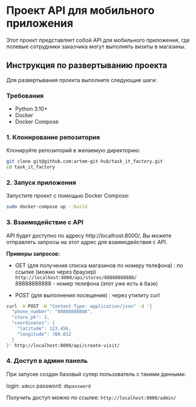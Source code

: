 # Проект API для мобильного приложения

Этот проект представляет собой API для мобильного приложения, где полевые сотрудники заказчика могут выполнять визиты в магазины. 

## Инструкция по развертыванию проекта

Для развертывания проекта выполните следующие шаги:

### Требования

- Python 3.10+
- Docker
- Docker Compose

### 1. Клонирование репозитория
Клонируйте репозиторий в желаемую директорию:

```bash
git clone git@github.com:artem-git-hub/task_it_factory.git
cd task_it_factory
```
### 2. Запуск приложения
Запустите проект с помощью Docker Compose:

```bash
sudo docker-compose up --build
```
### 3. Взаимодействие с API
API будет доступно по адресу http://localhost:8000/. Вы можете отправлять запросы на этот адрес для взаимодействия с API.

**Примеры запросов:**  

- GET (для получения списка магазинов по номеру телефона) : по ссылке (можно через браузер) `http://localhost:8000/api/stores/88888888888/`  
88888888888 - номер телефона (этот уже есть в базе) 

- POST (для выполнения посещения) : через утилиту curl
```bash
curl -X POST -H "Content-Type: application/json" -d '{
  "phone_number": "88888888888",
  "store_pk": 2,
  "coordinates": {
    "latitude": 123.456,
    "longitude": 789.012
  }
}' http://localhost:8000/api/create-visit/
```

### 4. Доступ в админ панель
При запуске создан базовый супер пользователь с такими данными:

login: `admin`
password: `dbpassword`

Получить доступ можно по ссылке: `http://localhost:8000/admin/`